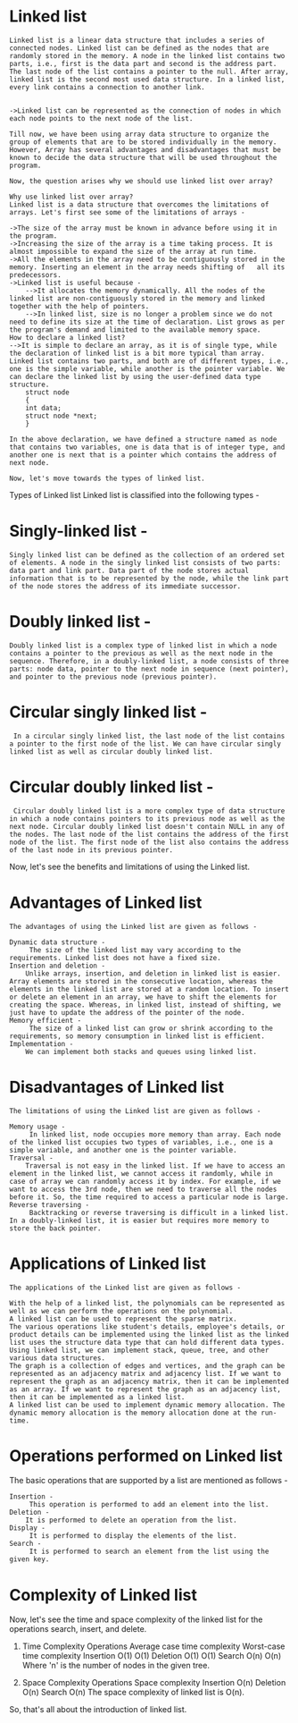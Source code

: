 # Linked list
    Linked list is a linear data structure that includes a series of connected nodes. Linked list can be defined as the nodes that are randomly stored in the memory. A node in the linked list contains two parts, i.e., first is the data part and second is the address part. The last node of the list contains a pointer to the null. After array, linked list is the second most used data structure. In a linked list, every link contains a connection to another link.


    ->Linked list can be represented as the connection of nodes in which each node points to the next node of the list.

    Till now, we have been using array data structure to organize the group of elements that are to be stored individually in the memory. However, Array has several advantages and disadvantages that must be known to decide the data structure that will be used throughout the program.

    Now, the question arises why we should use linked list over array?

    Why use linked list over array?
    Linked list is a data structure that overcomes the limitations of arrays. Let's first see some of the limitations of arrays -

    ->The size of the array must be known in advance before using it in the program.
    ->Increasing the size of the array is a time taking process. It is almost impossible to expand the size of the array at run time.
    ->All the elements in the array need to be contiguously stored in the memory. Inserting an element in the array needs shifting of   all its predecessors.
    ->Linked list is useful because -
        -->It allocates the memory dynamically. All the nodes of the linked list are non-contiguously stored in the memory and linked   together with the help of pointers.
        -->In linked list, size is no longer a problem since we do not need to define its size at the time of declaration. List grows as per the program's demand and limited to the available memory space.
    How to declare a linked list?
    -->It is simple to declare an array, as it is of single type, while the declaration of linked list is a bit more typical than array. Linked list contains two parts, and both are of different types, i.e., one is the simple variable, while another is the pointer variable. We can declare the linked list by using the user-defined data type structure.
        struct node  
        {  
        int data;  
        struct node *next;  
        }  

    In the above declaration, we have defined a structure named as node that contains two variables, one is data that is of integer type, and another one is next that is a pointer which contains the address of next node.

    Now, let's move towards the types of linked list.

Types of Linked list
Linked list is classified into the following types -


# Singly-linked list - 
    Singly linked list can be defined as the collection of an ordered set of elements. A node in the singly linked list consists of two parts: data part and link part. Data part of the node stores actual information that is to be represented by the node, while the link part of the node stores the address of its immediate successor.
# Doubly linked list - 
    Doubly linked list is a complex type of linked list in which a node contains a pointer to the previous as well as the next node in the sequence. Therefore, in a doubly-linked list, a node consists of three parts: node data, pointer to the next node in sequence (next pointer), and pointer to the previous node (previous pointer).
# Circular singly linked list -
     In a circular singly linked list, the last node of the list contains a pointer to the first node of the list. We can have circular singly linked list as well as circular doubly linked list.
# Circular doubly linked list -
     Circular doubly linked list is a more complex type of data structure in which a node contains pointers to its previous node as well as the next node. Circular doubly linked list doesn't contain NULL in any of the nodes. The last node of the list contains the address of the first node of the list. The first node of the list also contains the address of the last node in its previous pointer.
Now, let's see the benefits and limitations of using the Linked list.

# Advantages of Linked list
    The advantages of using the Linked list are given as follows -

    Dynamic data structure -
         The size of the linked list may vary according to the requirements. Linked list does not have a fixed size.
    Insertion and deletion - 
        Unlike arrays, insertion, and deletion in linked list is easier. Array elements are stored in the consecutive location, whereas the elements in the linked list are stored at a random location. To insert or delete an element in an array, we have to shift the elements for creating the space. Whereas, in linked list, instead of shifting, we just have to update the address of the pointer of the node.
    Memory efficient -
         The size of a linked list can grow or shrink according to the requirements, so memory consumption in linked list is efficient.
    Implementation -
        We can implement both stacks and queues using linked list.
# Disadvantages of Linked list
    The limitations of using the Linked list are given as follows -

    Memory usage -
         In linked list, node occupies more memory than array. Each node of the linked list occupies two types of variables, i.e., one is a simple variable, and another one is the pointer variable.
    Traversal - 
        Traversal is not easy in the linked list. If we have to access an element in the linked list, we cannot access it randomly, while in case of array we can randomly access it by index. For example, if we want to access the 3rd node, then we need to traverse all the nodes before it. So, the time required to access a particular node is large.
    Reverse traversing -
         Backtracking or reverse traversing is difficult in a linked list. In a doubly-linked list, it is easier but requires more memory to store the back pointer.
# Applications of Linked list
    The applications of the Linked list are given as follows -

    With the help of a linked list, the polynomials can be represented as well as we can perform the operations on the polynomial.
    A linked list can be used to represent the sparse matrix.
    The various operations like student's details, employee's details, or product details can be implemented using the linked list as the linked list uses the structure data type that can hold different data types.
    Using linked list, we can implement stack, queue, tree, and other various data structures.
    The graph is a collection of edges and vertices, and the graph can be represented as an adjacency matrix and adjacency list. If we want to represent the graph as an adjacency matrix, then it can be implemented as an array. If we want to represent the graph as an adjacency list, then it can be implemented as a linked list.
    A linked list can be used to implement dynamic memory allocation. The dynamic memory allocation is the memory allocation done at the run-time.
# Operations performed on Linked list
The basic operations that are supported by a list are mentioned as follows -

    Insertion -
         This operation is performed to add an element into the list.
    Deletion - 
        It is performed to delete an operation from the list.
    Display -
         It is performed to display the elements of the list.
    Search -   
         It is performed to search an element from the list using the given key.

# Complexity of Linked list
Now, let's see the time and space complexity of the linked list for the operations search, insert, and delete.

1. Time Complexity
    Operations	Average case time complexity	Worst-case time complexity
    Insertion	O(1)	O(1)
    Deletion	O(1)	O(1)
    Search	O(n)	O(n)
    Where 'n' is the number of nodes in the given tree.

2. Space Complexity
    Operations	Space complexity
    Insertion	O(n)
    Deletion	O(n)
    Search	O(n)
    The space complexity of linked list is O(n).

So, that's all about the introduction of linked list.